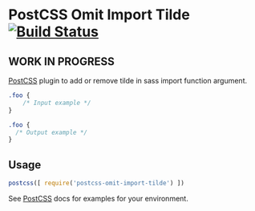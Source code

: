 # PostCSS Omit Import Tilde [![Build Status][ci-img]][ci]

## WORK IN PROGRESS

[PostCSS] plugin to add or remove tilde in sass import function argument.

[PostCSS]: https://github.com/postcss/postcss
[ci-img]:  https://travis-ci.org/vansosnin/postcss-omit-import-tilde.svg
[ci]:      https://travis-ci.org/vansosnin/postcss-omit-import-tilde

```css
.foo {
    /* Input example */
}
```

```css
.foo {
  /* Output example */
}
```

## Usage

```js
postcss([ require('postcss-omit-import-tilde') ])
```

See [PostCSS] docs for examples for your environment.
